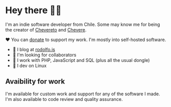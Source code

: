 # Hey there 👋🏾

I'm an indie software developer from Chile. Some may know me for being the creator of [Chevereto](https://chevereto.com/) and [Chevere](https://chevere.org/).

❤ You can [donate](https://paypal.me/RodolfoBerrios) to support my work. I'm mostly into self-hosted software.

- 📝 I blog at [rodolfo.is](https://rodolfo.is/)
- 👀 I'm looking for collaborators
- 🥑 I work with PHP, JavaScript and SQL (plus all the usual dongle) 
- 🐧 I dev on Linux

## Avaibility for work

I'm available for custom work and support for any of the software I made. I'm also available to code review and quality assurance.
